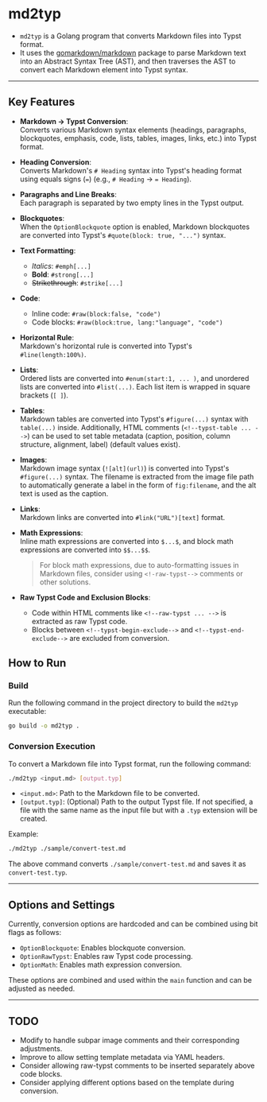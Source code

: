 # md2typ

- `md2typ` is a Golang program that converts Markdown files into Typst format.
- It uses the [gomarkdown/markdown](https://github.com/gomarkdown/markdown) package to parse Markdown text into an Abstract Syntax Tree (AST), and then traverses the AST to convert each Markdown element into Typst syntax.

---

## Key Features

- **Markdown → Typst Conversion**:  
  Converts various Markdown syntax elements (headings, paragraphs, blockquotes, emphasis, code, lists, tables, images, links, etc.) into Typst format.

- **Heading Conversion**:  
  Converts Markdown's `# Heading` syntax into Typst's heading format using equals signs (`=`) (e.g., `# Heading` → `= Heading`).

- **Paragraphs and Line Breaks**:  
  Each paragraph is separated by two empty lines in the Typst output.

- **Blockquotes**:  
  When the `OptionBlockquote` option is enabled, Markdown blockquotes are converted into Typst's `#quote(block: true, "...")` syntax.

- **Text Formatting**:

  - _Italics_: `#emph[...]`
  - **Bold**: `#strong[...]`
  - ~~Strikethrough~~: `#strike[...]`

- **Code**:

  - Inline code: `#raw(block:false, "code")`
  - Code blocks: `#raw(block:true, lang:"language", "code")`

- **Horizontal Rule**:  
  Markdown's horizontal rule is converted into Typst's `#line(length:100%)`.

- **Lists**:  
  Ordered lists are converted into `#enum(start:1, ... )`, and unordered lists are converted into `#list(...)`. Each list item is wrapped in square brackets (`[ ]`).

- **Tables**:  
  Markdown tables are converted into Typst's `#figure(...)` syntax with `table(...)` inside. Additionally, HTML comments (`<!--typst-table ... -->`) can be used to set table metadata (caption, position, column structure, alignment, label) (default values exist).

- **Images**:  
  Markdown image syntax (`![alt](url)`) is converted into Typst's `#figure(...)` syntax. The filename is extracted from the image file path to automatically generate a label in the form of `fig:filename`, and the alt text is used as the caption.

- **Links**:  
  Markdown links are converted into `#link("URL")[text]` format.

- **Math Expressions**:  
  Inline math expressions are converted into `$...$`, and block math expressions are converted into `$$...$$`.

  > For block math expressions, due to auto-formatting issues in Markdown files, consider using `<!-raw-typst-->` comments or other solutions.

- **Raw Typst Code and Exclusion Blocks**:
  - Code within HTML comments like `<!--raw-typst ... -->` is extracted as raw Typst code.
  - Blocks between `<!--typst-begin-exclude-->` and `<!--typst-end-exclude-->` are excluded from conversion.

## How to Run

### Build

Run the following command in the project directory to build the `md2typ` executable:

```bash
go build -o md2typ .
```

### Conversion Execution

To convert a Markdown file into Typst format, run the following command:

```bash
./md2typ <input.md> [output.typ]
```

- `<input.md>`: Path to the Markdown file to be converted.
- `[output.typ]`: (Optional) Path to the output Typst file. If not specified, a file with the same name as the input file but with a `.typ` extension will be created.

Example:

```bash
./md2typ ./sample/convert-test.md
```

The above command converts `./sample/convert-test.md` and saves it as `convert-test.typ`.

---

## Options and Settings

Currently, conversion options are hardcoded and can be combined using bit flags as follows:

- `OptionBlockquote`: Enables blockquote conversion.
- `OptionRawTypst`: Enables raw Typst code processing.
- `OptionMath`: Enables math expression conversion.

These options are combined and used within the `main` function and can be adjusted as needed.

---

## TODO

- Modify to handle subpar image comments and their corresponding adjustments.
- Improve to allow setting template metadata via YAML headers.
- Consider allowing raw-typst comments to be inserted separately above code blocks.
- Consider applying different options based on the template during conversion.
